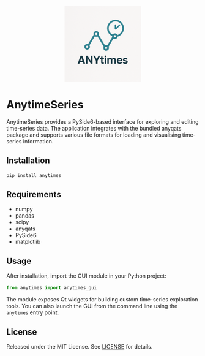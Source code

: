 <p align="center">
  <img src="ANYtimes_logo.png" alt="AnytimeSeries logo" width="200"/>
</p>

# AnytimeSeries

AnytimeSeries provides a PySide6-based interface for exploring and editing time-series data. The application integrates with the bundled anyqats package and supports various file formats for loading and visualising time-series information.

## Installation

```bash
pip install anytimes
```

## Requirements

- numpy
- pandas
- scipy
- anyqats
- PySide6
- matplotlib

## Usage

After installation, import the GUI module in your Python project:

```python
from anytimes import anytimes_gui
```

The module exposes Qt widgets for building custom time-series exploration tools. You can also launch the GUI from the command line using the `anytimes` entry point.

## License

Released under the MIT License. See [LICENSE](LICENSE) for details.


